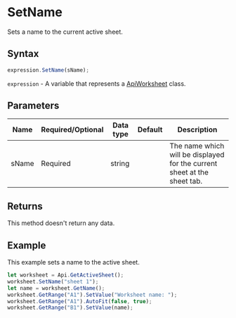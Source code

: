 # SetName

Sets a name to the current active sheet.

## Syntax

```javascript
expression.SetName(sName);
```

`expression` - A variable that represents a [ApiWorksheet](../ApiWorksheet.md) class.

## Parameters

| **Name** | **Required/Optional** | **Data type** | **Default** | **Description** |
| ------------- | ------------- | ------------- | ------------- | ------------- |
| sName | Required | string |  | The name which will be displayed for the current sheet at the sheet tab. |

## Returns

This method doesn't return any data.

## Example

This example sets a name to the active sheet.

```javascript editor-
let worksheet = Api.GetActiveSheet();
worksheet.SetName("sheet 1");
let name = worksheet.GetName();
worksheet.GetRange("A1").SetValue("Worksheet name: ");
worksheet.GetRange("A1").AutoFit(false, true);
worksheet.GetRange("B1").SetValue(name);
```
